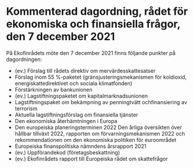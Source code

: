 # Kommenterad dagordning, rådet för ekonomiska och finansiella frågor, den 7 december 2021

På Ekofinrådets möte den 7 december 2021 finns följande punkter på dagordningen:

* (ev.) Förslag till rådets direktiv om mervärdesskattesatser
* Förslag inom 55 %\-paketet (gränsjusteringsmekanismen för koldioxid, energiskattedirektivet och sociala klimatfonden)
* Förstärkningen av bankunionen
* (ev.) Lagstiftningspaketet om kapitalmarknadsunionen
* Lagstiftningspaket om bekämpning av penningtvätt ochfinansiering av terrorism
* Aktuella lagstiftningsförslag om finansiella tjänster
* Den ekonomiska återhämtningen i Europa
* Den europeiska planeringsterminen 2022 Den årliga översikten över hållbar tillväxt 2022, rapporten om förvarningsmekanismen 2022 och rekommendationen om den ekonomiska politiken för euroområdet
* Europeiska finanspolitiska nämndens årsrapport 2021
* (ev.) Uppförandekod (företagsbeskattning)
* (ev.) Ekofinrådets rapport till Europeiska rådet om skattefrågor
